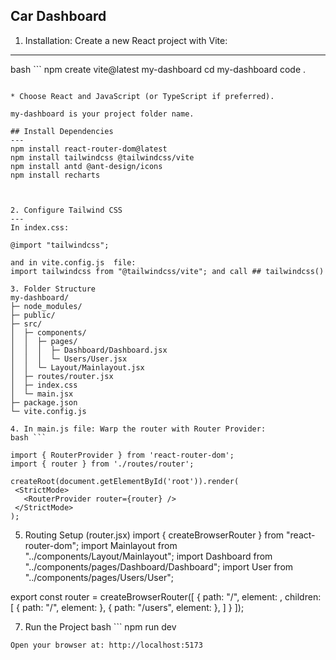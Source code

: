 ## Car Dashboard

1. Installation:
Create a new React project with Vite:
---
bash ```
npm create vite@latest my-dashboard
cd my-dashboard
code .
 ```

* Choose React and JavaScript (or TypeScript if preferred).

my-dashboard is your project folder name.

## Install Dependencies 
--- 
npm install react-router-dom@latest
npm install tailwindcss @tailwindcss/vite
npm install antd @ant-design/icons
npm install recharts



2. Configure Tailwind CSS
---
In index.css:

@import "tailwindcss";

and in vite.config.js  file: 
import tailwindcss from "@tailwindcss/vite"; and call ## tailwindcss()

3. Folder Structure
my-dashboard/
├─ node_modules/
├─ public/
├─ src/
│  ├─ components/
│  │  ├─ pages/
│  │  │  ├─ Dashboard/Dashboard.jsx
│  │  │  └─ Users/User.jsx
│  │  └─ Layout/Mainlayout.jsx
│  ├─ routes/router.jsx
│  ├─ index.css
│  └─ main.jsx
├─ package.json
└─ vite.config.js

4. In main.js file: Warp the router with Router Provider:
 bash ```

import { RouterProvider } from 'react-router-dom';
import { router } from './routes/router';

createRoot(document.getElementById('root')).render(
  <StrictMode>
    <RouterProvider router={router} />
  </StrictMode>
);
 ```

5. Routing Setup (router.jsx)
import { createBrowserRouter } from "react-router-dom";
import Mainlayout from "../components/Layout/Mainlayout";
import Dashboard from "../components/pages/Dashboard/Dashboard";
import User from "../components/pages/Users/User";

export const router = createBrowserRouter([
    {
        path: "/",
        element: <Mainlayout />,
        children: [
            { path: "/", element: <Dashboard /> },
            { path: "/users", element: <User /> },
        ]
    }
]);




7. Run the Project
bash ```
npm run dev

```
Open your browser at: http://localhost:5173

